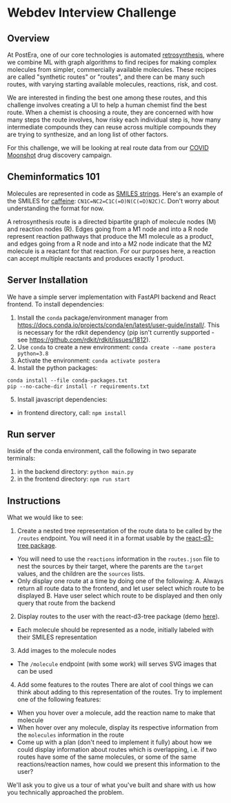 # Webdev Interview Challenge

## Overview
At PostEra, one of our core technologies is automated
[retrosynthesis](https://en.wikipedia.org/wiki/Retrosynthetic_analysis), where
we combine ML with graph algorithms to find recipes for making complex
molecules from simpler, commercially available molecules.  These recipes are
called "synthetic routes" or "routes", and there can be many such routes, with
varying starting available molecules, reactions, risk, and cost.

We are interested in finding the best one among these routes, and this
challenge involves creating a UI to help a human chemist find the best route.
When a chemist is choosing a route, they are concerned with how many steps the
route involves, how risky each individual step is, how many intermediate
compounds they can reuse across multiple compounds they are trying to
synthesize, and an long list of other factors.

For this challenge, we will be looking at real route data from our [COVID
Moonshot](https://postera.ai/covid) drug discovery campaign.

## Cheminformatics 101
Molecules are represented in code as [SMILES
strings](https://www.daylight.com/dayhtml_tutorials/languages/smiles/index.html).
Here's an example of the SMILES for
[caffeine](https://en.wikipedia.org/wiki/Caffeine):
`CN1C=NC2=C1C(=O)N(C(=O)N2C)C`.  Don't worry about understanding the format for
now.

A retrosynthesis route is a directed bipartite graph of molecule nodes (M) and
reaction nodes (R).  Edges going from a M1 node and into a R node represent
reaction pathways that produce the M1 molecule as a product, and edges going
from a R node and into a M2 node indicate that the M2 molecule is a reactant
for that reaction.  For our purposes here, a reaction can accept multiple
reactants and produces exactly 1 product.

## Server Installation
We have a simple server implementation with FastAPI backend and React frontend.
To install dependencies:
1. Install the `conda` package/environment manager from
https://docs.conda.io/projects/conda/en/latest/user-guide/install/.  This is
necessary for the rdkit dependency (pip isn't currently supported - see
https://github.com/rdkit/rdkit/issues/1812).
2. Use `conda` to create a new environment: `conda create --name postera
python=3.8`
3. Activate the environment: `conda activate postera`
4. Install the python packages:
```
conda install --file conda-packages.txt
pip --no-cache-dir install -r requirements.txt
```
5. Install javascript dependencies:
- in frontend directory, call: `npm install`

## Run server
Inside of the conda environment, call the following in two separate terminals:
1. in the backend directory: `python main.py`
2. in the frontend directory: `npm run start`

## Instructions
What we would like to see:

1. Create a nested tree representation of the route data to be called by the
`/routes` endpoint. You will need it in a format usable by the 
[react-d3-tree package](https://www.npmjs.com/package/react-d3-tree).
- You will need to use the `reactions` information in the `routes.json` file
to nest the sources by their target, where the parents are the `target` values,
and the children are the `sources` lists.
- Only display one route at a time by doing one of the following:
A. Always return all route data to the frontend, and let user select which
route to be displayed
B. Have user select which route to be displayed and then only query that route
from the backend

2. Display routes to the user with the react-d3-tree package
(demo [here](https://bkrem.github.io/react-d3-tree/)).
- Each molecule should be represented as a node, initially labeled with their
SMILES representation

3. Add images to the molecule nodes
- The `/molecule` endpoint (with some work) will serves SVG images that can be used

4. Add some features to the routes
There are alot of cool things we can think about adding to this representation
of the routes. Try to implement one of the following features:
- When you hover over a molecule, add the reaction name to make that
molecule
- When hover over any molecule, display its respective information from the
`molecules` information in the route
- Come up with a plan (don't need to implement it fully) about how we could
display information about routes which is overlapping, i.e. if two routes have
some of the same molecules, or some of the same reactions/reaction names,
how could we present this information to the user?

We'll ask you to give us a tour of what you've built and share with us how you
technically approached the problem.

